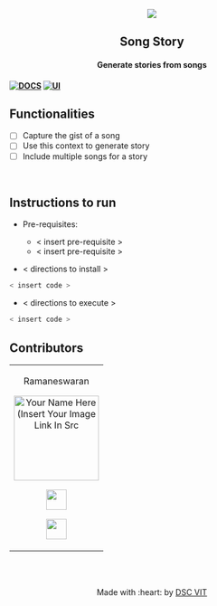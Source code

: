 <p align="center">
<a href="https://dscvit.com">
	<img src="https://user-images.githubusercontent.com/30529572/72455010-fb38d400-37e7-11ea-9c1e-8cdeb5f5906e.png" />
</a>
	<h2 align="center"> Song Story </h2>
	<h4 align="center"> Generate stories from songs <h4>
</p>
	
[![DOCS](https://img.shields.io/badge/Documentation-see%20docs-green?style=flat-square&logo=appveyor)](INSERT_LINK_FOR_DOCS_HERE) 
  [![UI ](https://img.shields.io/badge/User%20Interface-Link%20to%20UI-orange?style=flat-square&logo=appveyor)](INSERT_UI_LINK_HERE)


## Functionalities

- [ ]  Capture the gist of a song
- [ ]  Use this context to generate story
- [ ]  Include multiple songs for a story

<br>


## Instructions to run

* Pre-requisites:
	-  < insert pre-requisite >
	-  < insert pre-requisite >

* < directions to install > 

```bash
< insert code >
```

* < directions to execute >

```bash
< insert code >
```

## Contributors

<table>
<tr align="center">


<td>

Ramaneswaran

<p align="center">
<img src = "https://dscvit.com/images/dsc-logo-square.svg" width="150" height="150" alt="Your Name Here (Insert Your Image Link In Src">
</p>
<p align="center">

<a href = "https://github.com/ramaneswaran"><img src = "http://www.iconninja.com/files/241/825/211/round-collaboration-social-github-code-circle-network-icon.svg" width="36" height = "36"/></a>
<a href = "https://www.linkedin.com/in/ramaneswaran-s-76622416b/">

<img src = "http://www.iconninja.com/files/863/607/751/network-linkedin-social-connection-circular-circle-media-icon.svg" width="36" height="36"/>
</a>
</p>
</td>
</tr>
</table>
<br>
<br>

<p align="center">
	Made with :heart: by <a href="https://dscvit.com">DSC VIT</a>
</p>

